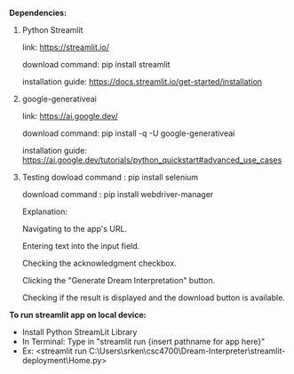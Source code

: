 **Dependencies:**
1. Python Streamlit

   link: https://streamlit.io/

   download command: pip install streamlit

   installation guide: https://docs.streamlit.io/get-started/installation

2. google-generativeai

   link: https://ai.google.dev/

   download command: pip install -q -U google-generativeai

   installation guide: https://ai.google.dev/tutorials/python_quickstart#advanced_use_cases

3. Testing
   dowload command : pip install selenium
   
   download command : pip install webdriver-manager
   
      Explanation:
      
      Navigating to the app's URL.
      
      Entering text into the input field.
      
      Checking the acknowledgment checkbox.
      
      Clicking the "Generate Dream Interpretation" button.
      
      Checking if the result is displayed and the download button is available.

**To run streamlit app on local device:**
  - Install Python StreamLit Library
  - In Terminal: Type in "streamlit run {insert pathname for app here}"
  -    Ex: <streamlit run C:\Users\srken\csc4700\Dream-Interpreter\streamlit-deployment\Home.py>
